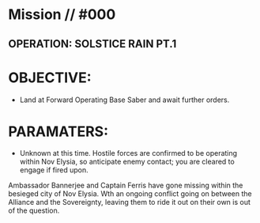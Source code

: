 # Mission // #000
## OPERATION: SOLSTICE RAIN PT.1
# OBJECTIVE:
- Land at Forward Operating Base Saber and await further orders. 

# PARAMATERS:
- Unknown at this time. Hostile forces are confirmed to be operating within Nov Elysia, so anticipate enemy contact; you are cleared to engage if fired upon.

Ambassador Bannerjee and Captain Ferris have gone missing within the besieged city of Nov Elysia. Wth an ongoing conflict going on between the Alliance and the Sovereignty, leaving them to ride it out on their own is out of the question.
